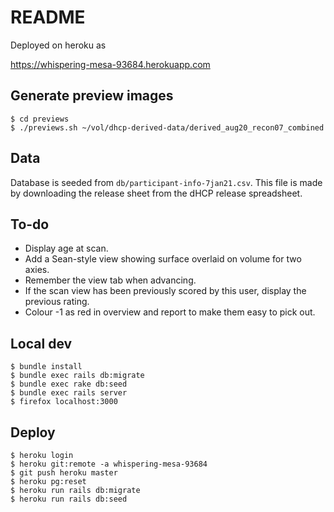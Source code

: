 # README

Deployed on heroku as 

https://whispering-mesa-93684.herokuapp.com

## Generate preview images

    $ cd previews
    $ ./previews.sh ~/vol/dhcp-derived-data/derived_aug20_recon07_combined

## Data

Database is seeded from `db/participant-info-7jan21.csv`. This file is made
by downloading the release sheet from the dHCP release spreadsheet.

## To-do

- Display age at scan.
- Add a Sean-style view showing surface overlaid on volume for two axies.
- Remember the view tab when advancing.
- If the scan view has been previously scored by this user, display the
  previous rating.
- Colour -1 as red in overview and report to make them easy to pick out.

## Local dev

    $ bundle install 
    $ bundle exec rails db:migrate
    $ bundle exec rake db:seed
    $ bundle exec rails server
    $ firefox localhost:3000

## Deploy

    $ heroku login
    $ heroku git:remote -a whispering-mesa-93684
    $ git push heroku master
    $ heroku pg:reset 
    $ heroku run rails db:migrate
    $ heroku run rails db:seed

